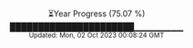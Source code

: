 <p align="center">
⏳Year Progress (75.07 %) <br>
██████████████████████▁▁▁▁▁▁▁▁ <br>
<sub>Updated: Mon, 02 Oct 2023 00:08:24 GMT</sub>
</p>

